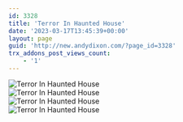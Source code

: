 ```yaml
---
id: 3328
title: 'Terror In Haunted House'
date: '2023-03-17T13:45:39+00:00'
layout: page
guid: 'http://new.andydixon.com/?page_id=3328'
trx_addons_post_views_count:
    - '1'
---
```


![Terror In Haunted House](https://i0.wp.com/assets.g8x2.ldn.idrivee2-23.com/posters/Terror%20In%20Haunted%20House%2001.jpg?w=1200&ssl=1 "Terror In Haunted House")  
![Terror In Haunted House](https://i0.wp.com/assets.g8x2.ldn.idrivee2-23.com/posters/Terror%20In%20Haunted%20House%2002.jpg?w=1200&ssl=1 "Terror In Haunted House")  
![Terror In Haunted House](https://i0.wp.com/assets.g8x2.ldn.idrivee2-23.com/posters/Terror%20In%20Haunted%20House%2003.jpg?w=1200&ssl=1 "Terror In Haunted House")  
![Terror In Haunted House](https://i0.wp.com/assets.g8x2.ldn.idrivee2-23.com/posters/Terror%20In%20Haunted%20House%2004.jpg?w=1200&ssl=1 "Terror In Haunted House")